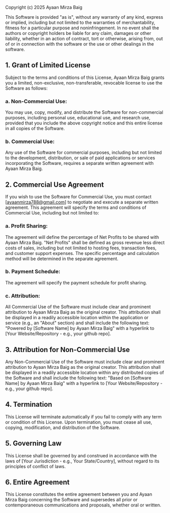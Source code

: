 Copyright (c) 2025 Ayaan Mirza Baig

This Software is provided "as is", without any warranty of any kind, express or implied, including but not limited to the warranties of merchantability, fitness for a particular purpose and noninfringement. In no event shall the authors or copyright holders be liable for any claim, damages or other liability, whether in an action of contract, tort or otherwise, arising from, out of or in connection with the software or the use or other dealings in the software.

## 1. Grant of Limited License

Subject to the terms and conditions of this License, Ayaan Mirza Baig grants you a limited, non-exclusive, non-transferable, revocable license to use the Software as follows:

### a. Non-Commercial Use:

You may use, copy, modify, and distribute the Software for non-commercial purposes, including personal use, educational use, and research use, provided that you include the above copyright notice and this entire license in all copies of the Software.

### b. Commercial Use:

Any use of the Software for commercial purposes, including but not limited to the development, distribution, or sale of paid applications or services incorporating the Software, requires a separate written agreement with Ayaan Mirza Baig.

## 2. Commercial Use Agreement

If you wish to use the Software for Commercial Use, you must contact [ayaanmirza788@gmail.com] to negotiate and execute a separate written agreement. This agreement will specify the terms and conditions of Commercial Use, including but not limited to:

### a. Profit Sharing:

The agreement will define the percentage of Net Profits to be shared with Ayaan Mirza Baig. "Net Profits" shall be defined as gross revenue less direct costs of sales, including but not limited to hosting fees, transaction fees, and customer support expenses. The specific percentage and calculation method will be determined in the separate agreement.

### b. Payment Schedule:

The agreement will specify the payment schedule for profit sharing.

### c. Attribution:

All Commercial Use of the Software must include clear and prominent attribution to Ayaan Mirza Baig as the original creator. This attribution shall be displayed in a readily accessible location within the application or service (e.g., an "About" section) and shall include the following text: "Powered by [Software Name] by Ayaan Mirza Baig" with a hyperlink to [Your Website/Repository - e.g., your github repo].

## 3. Attribution for Non-Commercial Use

Any Non-Commercial Use of the Software must include clear and prominent attribution to Ayaan Mirza Baig as the original creator. This attribution shall be displayed in a readily accessible location within any distributed copies of the Software and shall include the following text: "Based on [Software Name] by Ayaan Mirza Baig" with a hyperlink to [Your Website/Repository - e.g., your github repo].

## 4. Termination

This License will terminate automatically if you fail to comply with any term or condition of this License. Upon termination, you must cease all use, copying, modification, and distribution of the Software.

## 5. Governing Law

This License shall be governed by and construed in accordance with the laws of [Your Jurisdiction - e.g., Your State/Country], without regard to its principles of conflict of laws.

## 6. Entire Agreement

This License constitutes the entire agreement between you and Ayaan Mirza Baig concerning the Software and supersedes all prior or contemporaneous communications and proposals, whether oral or written.
